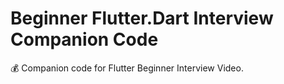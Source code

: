 # Beginner Flutter.Dart Interview Companion Code

💰 Companion code for Flutter Beginner Interview Video.